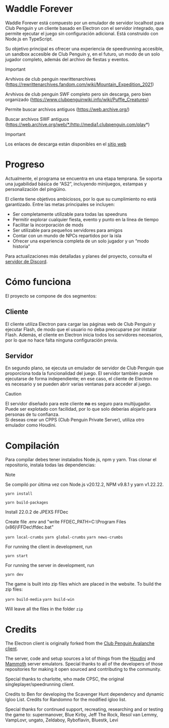 # Waddle Forever

Waddle Forever está compuesto por un emulador de servidor localhost para Club Penguin y un cliente basado en Electron con el servidor integrado, que permite ejecutar el juego sin configuración adicional. Está construido con Node.js en TypeScript.

Su objetivo principal es ofrecer una experiencia de speedrunning accesible, un sandbox accesible de Club Penguin y, en el futuro, un modo de un solo jugador completo, además del archivo de fiestas y eventos.

> [!IMPORTANT]
> Arvhivos de club penguin rewrittenarchives (https://rewrittenarchives.fandom.com/wiki/Mountain_Expedition_2021)
> 
> Arvhivos de club penguin SWF completo pero sin descarga, pero bien organizado (https://www.clubpenguinwiki.info/wiki/Puffle_Creatures)
> 
> Permite buscar archivos antiguos (https://web.archive.org/)
> 
> Buscar archivos SWF antiguos (https://web.archive.org/web/*/http://media1.clubpenguin.com/play*)


> [!IMPORTANT]  
> Los enlaces de descarga están disponibles en el [sitio web](https://waddleforever.com/)

# Progreso

Actualmente, el programa se encuentra en una etapa temprana. Se soporta una jugabilidad básica de “AS2”, incluyendo minijuegos, estampas y personalización del pingüino.

El cliente tiene objetivos ambiciosos, por lo que su cumplimiento no está garantizado. Entre las metas principales se incluyen:

* Ser completamente utilizable para todas las speedruns  
* Permitir explorar cualquier fiesta, evento y punto en la línea de tiempo  
* Facilitar la incorporación de mods  
* Ser utilizable para pequeños servidores para amigos  
* Contar con un mundo de NPCs repartidos por la isla  
* Ofrecer una experiencia completa de un solo jugador y un “modo historia”

Para actualizaciones más detalladas y planes del proyecto, consulta el [servidor de Discord](https://discord.gg/URHXm3cFv5).

# Cómo funciona

El proyecto se compone de dos segmentos:

## Cliente

El cliente utiliza Electron para cargar las páginas web de Club Penguin y ejecutar Flash, de modo que el usuario no deba preocuparse por instalar Flash. Además, el cliente en Electron inicia todos los servidores necesarios, por lo que no hace falta ninguna configuración previa.

## Servidor

En segundo plano, se ejecuta un emulador de servidor de Club Penguin que proporciona toda la funcionalidad del juego. El servidor también puede ejecutarse de forma independiente; en ese caso, el cliente de Electron no es necesario y se pueden abrir varias ventanas para acceder al juego.

> [!CAUTION]  
> El servidor diseñado para este cliente **no** es seguro para multijugador. Puede ser explotado con facilidad, por lo que solo deberías alojarlo para personas de tu confianza.  
> Si deseas crear un CPPS (Club Penguin Private Server), utiliza otro emulador como Houdini.

# Compilación

Para compilar debes tener instalados Node.js, npm y yarn. Tras clonar el repositorio, instala todas las dependencias:

> [!NOTE]  
> Se compiló por última vez con Node.js v20.12.2, NPM v9.8.1 y yarn v1.22.22.


```yarn install```

```yarn build-packages```

Install 22.0.2 de JPEXS FFDec

Create file .env and "write FFDEC_PATH=C:\Program Files (x86)\FFDec\ffdec.bat"


```yarn local-crumbs```
```yarn global-crumbs```
```yarn news-crumbs```

For running the client in development, run

```yarn start```

For running the server in development, run

```yarn dev```

The game is built into zip files which are placed in the website. To build the zip files:

```yarn build-media```
```yarn build-win```

Will leave all the files in the folder `zip`

# Credits

The Electron client is originally forked from the [Club Penguin Avalanche client](https://github.com/Club-Penguin-Avalanche/CPA-Client).

The server, code and setup sources a lot of things from the [Houdini](https://github.com/solero/houdini) and [Mammoth](https://github.com/wizguin/mammoth) server emulators. Special thanks to all of the developers of those repositories for making it open sourced and contributing to the community.

Special thanks to charlotte, who made CPSC, the original singleplayer/speedrunning client.

Credits to Ben for developing the Scavenger Hunt dependency and dynamic Igloo List. Credits for Randomno for the modified igloo list.

Special thanks for continued support, recreating, researching and or testing the game to: supermanover, Blue Kirby, Jeff The Rock, Resol van Lemmy, VampLovr, ungato, Zeldaboy, Ryboflavin, Bluestk, Levi

